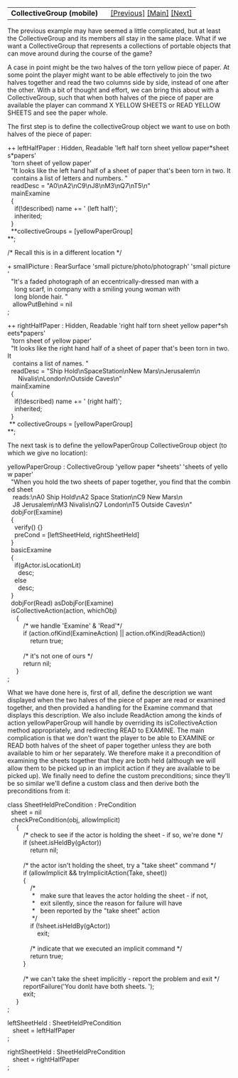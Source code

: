 <table width="100%" data-border="0" data-cellspacing="0"
data-cellpadding="3" data-bgcolor="#C0C0C0">
<colgroup>
<col style="width: 50%" />
<col style="width: 50%" />
</colgroup>
<tbody>
<tr>
<td style="text-align: left;"><strong>CollectiveGroup (mobile)<br />
</strong></td>
<td style="text-align: right;"><a
href="collectivegroup.htm">[Previous]</a> <a
href="generalintroduction.htm">[Main]</a> <a
href="script.htm">[Next]</a></td>
</tr>
</tbody>
</table>

  
The previous example may have seemed a little complicated, but at least
the CollectiveGroup and its members all stay in the same place. What if
we want a CollectiveGroup that represents a collections of portable
objects that can move around during the course of the game?  
  
A case in point might be the two halves of the torn yellow piece of
paper. At some point the player might want to be able effectively to
join the two halves together and read the two columns side by side,
instead of one after the other. With a bit of thought and effort, we can
bring this about with a CollectiveGroup, such that when both halves of
the piece of paper are available the player can command X YELLOW SHEETS
or READ YELLOW SHEETS and see the paper whole.  
  
The first step is to define the collectiveGroup object we want to use on
both halves of the piece of paper:  
  
++ leftHalfPaper : Hidden, Readable 'left half torn sheet yellow paper\*sheets\*papers'   
  'torn sheet of yellow paper'    
  "It looks like the left hand half of a sheet of paper that's been torn in two. It  
   contains a list of letters and numbers. "  
  readDesc = "A0\nA2\nC9\nJ8\nM3\nQ7\nT5\n"    
  mainExamine  
  {  
    if(!described) name += ' (left half)';  
    inherited;  
  }  
  **collectiveGroups = \[yellowPaperGroup\]  
**;  
  
/\* Recall this is in a different location \*/  
  
+ smallPicture : RearSurface 'small picture/photo/photograph' 'small picture'  
  "It's a faded photograph of an eccentrically-dressed man with a  
    long scarf, in company with a smiling young woman with  
    long blonde hair. "  
   allowPutBehind = nil  
;  
  
++ rightHalfPaper : Hidden, Readable 'right half torn sheet yellow paper\*sheets\*papers'   
  'torn sheet of yellow paper'    
  "It looks like the right hand half of a sheet of paper that's been torn in two. It  
   contains a list of names. "  
  readDesc = "Ship Hold\nSpaceStation\nNew Mars\nJerusalem\n  
      Nivalis\nLondon\nOutside Caves\n"    
  mainExamine  
  {  
    if(!described) name += ' (right half)';  
    inherited;  
  }  
 ** collectiveGroups = \[yellowPaperGroup\]  
**;  
  
The next task is to define the yellowPaperGroup CollectiveGroup object
(to which we give no location):  
  
yellowPaperGroup : CollectiveGroup 'yellow paper \*sheets' 'sheets of yellow paper'  
  "When you hold the two sheets of paper together, you find that the combined sheet  
   reads:\nA0 Ship Hold\nA2 Space Station\nC9 New Mars\n  
   J8 Jerusalem\nM3 Nivalis\nQ7 London\nT5 Outside Caves\n"  
  dobjFor(Examine)  
  {  
    verify() {}  
    preCond = \[leftSheetHeld, rightSheetHeld\]      
  }   
  basicExamine  
  {  
    if(gActor.isLocationLit)  
      desc;  
    else  
      desc;  
  }  
  dobjFor(Read) asDobjFor(Examine)  
  isCollectiveAction(action, whichObj)  
     {  
         /\* we handle 'Examine' & 'Read'\*/  
         if (action.ofKind(ExamineAction) \|\| action.ofKind(ReadAction))  
             return true;  
   
         /\* it's not one of ours \*/  
         return nil;  
     }  
;  
  
What we have done here is, first of all, define the description we want
displayed when the two halves of the piece of paper are read or examined
together, and then provided a handling for the Examine command that
displays this description. We also include ReadAction among the kinds of
action yellowPaperGroup will handle by overriding its isCollectiveAction
method appropriately, and redirecting READ to EXAMINE. The main
complication is that we don't want the player to be able to EXAMINE or
READ both halves of the sheet of paper together unless they are both
available to him or her separately. We therefore make it a precondition
of examining the sheets together that they are both held (although we
will allow them to be picked up in an implicit action if they are
available to be picked up). We finally need to define the custom
preconditions; since they'll be so similar we'll define a custom class
and then derive both the preconditions from it:  
  
class SheetHeldPreCondition : PreCondition  
  sheet = nil  
  checkPreCondition(obj, allowImplicit)  
     {  
         /\* check to see if the actor is holding the sheet - if so, we're done \*/  
         if (sheet.isHeldBy(gActor))  
             return nil;  
   
         /\* the actor isn't holding the sheet, try a "take sheet" command \*/  
         if (allowImplicit && tryImplicitAction(Take, sheet))  
         {  
             /\*   
              \*   make sure that leaves the actor holding the sheet - if not,  
              \*   exit silently, since the reason for failure will have  
              \*   been reported by the "take sheet" action   
              \*/  
             if (!sheet.isHeldBy(gActor))  
                 exit;  
               
             /\* indicate that we executed an implicit command \*/  
             return true;  
         }  
           
         /\* we can't take the sheet implicitly - report the problem and exit \*/  
         reportFailure('You don\\t have both sheets. ');  
         exit;  
     }  
;  
  
leftSheetHeld : SheetHeldPreCondition  
   sheet = leftHalfPaper  
;  
  
rightSheetHeld : SheetHeldPreCondition  
   sheet = rightHalfPaper  
;  
